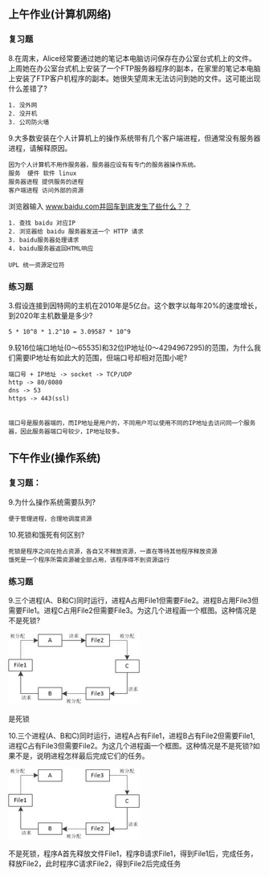 ## 上午作业(计算机网络)

### 复习题

8.在周末，Alice经常要通过她的笔记本电脑访问保存在办公室台式机上的文件。上周她在办公室台式机上安装了一个FTP服务器程序的副本，在家里的笔记本电脑上安装了FTP客户机程序的副本。她很失望周末无法访问到她的文件。这可能出现什么差错了?
    

    1. 没外网
    2. 没开机
    3. 公司防火墙

9.大多数安装在个人计算机上的操作系统带有几个客户端进程，但通常没有服务器进程，请解释原因。

    因为个人计算机不用作服务器，服务器应设有有专门的服务器操作系统。
    服务  硬件 软件 linux
    服务器进程 提供服务的进程
    客户端进程 访问外部的资源

浏览器输入 www.baidu.com并回车到底发生了些什么？？


    1. 查找 baidu 对应IP
    2. 浏览器给 baidu 服务器发送一个 HTTP 请求
    3. baidu服务器处理请求
    4. baidu服务器返回HTML响应

    UPL 统一资源定位符

### 练习题

3.假设连接到因特网的主机在2010年是5亿台。这个数字以每年20%的速度增长，到2020年主机数量是多少?

    5 * 10^8 * 1.2^10 = 3.09587 * 10^9



9.较16位端口地址(0〜65535)和32位IP地址(0〜4294967295)的范围，为什么我们需要IP地址有如此大的范围，但端口号却相对范围小呢?

    端口号 + IP地址 -> socket -> TCP/UDP
    http -> 80/8080
    dns -> 53
    https -> 443(ssl)


    端口号是服务器端的，而IP地址是用户的，不同用户可以使用不同的IP地址去访问同一个服务器，因此服务器端口号较少，IP地址较多。



## 下午作业(操作系统)

### 复习题：

9.为什么操作系统需要队列?

    便于管理进程，合理地调度资源


10.死锁和饿死有何区别?

    死锁是程序之间在抢占资源，各自又不释放资源，一直在等待其他程序释放资源
    饿死是一个程序所需资源被全部占用，该程序得不到资源运行


### 练习题

9.三个进程(A、B和C)同时运行，进程A占用File1但需要File2。进程B占用File3但需要File1。进程C占用File2但需要File3。为这几个进程画一个框图。这种情况是不是死锁?

![](./61.jpg)

是死锁



10.三个进程(A、B和C)同时运行，进程A占有File1，进程B占有File2但需要File1,进程C占有File3但需要File2。为这几个进程画一个框图。这种情况是不是死锁?如果不是，说明进程怎样最后完成它们的任务。

![](./62.jpg)

不是死锁，程序A首先释放文件File1，程序B请求File1，得到File1后，完成任务，释放File2，此时程序C请求File2，得到File2后完成任务




